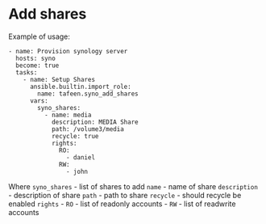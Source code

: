 # Add shares

Example of usage:
```
- name: Provision synology server
  hosts: syno
  become: true
  tasks:
    - name: Setup Shares
      ansible.builtin.import_role:
        name: tafeen.syno_add_shares
      vars:
        syno_shares:
          - name: media
            description: MEDIA Share
            path: /volume3/media
            recycle: true
            rights:
              RO:
                - daniel
              RW: 
                - john
```
Where
`syno_shares` - list of shares to add
  `name` - name of share
  `description` - description of share
  `path` - path to share
  `recycle` - should recycle be enabled
  `rights`
    - `RO` - list of readonly accounts
    - `RW` - list of readwrite accounts

